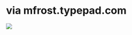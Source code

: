 <!--
id: 1366695
link: http://tumblr.atmos.org/post/1366695/via-mfrost-typepad-com
slug: via-mfrost-typepad-com
date: Mon Apr 30 2007 07:30:18 GMT-0700 (PDT)
publish: 2007-04-030
tags: 
title: via mfrost.typepad.com
-->


via mfrost.typepad.com
======================

![](http://25.media.tumblr.com/1366695_500.jpg)

